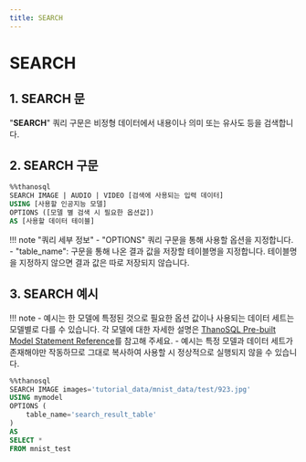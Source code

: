 ```yaml
---
title: SEARCH
---
```


# __SEARCH__

## __1. SEARCH 문__
"__SEARCH__" 쿼리 구문은 비정형 데이터에서 내용이나 의미 또는 유사도 등을 검색합니다.

## __2. SEARCH 구문__

```sql
%%thanosql
SEARCH IMAGE | AUDIO | VIDEO [검색에 사용되는 입력 데이터]
USING [사용할 인공지능 모델]
OPTIONS ([모델 별 검색 시 필요한 옵션값])
AS [사용할 데이터 테이블]
```

!!! note "쿼리 세부 정보"
    - "OPTIONS" 쿼리 구문을 통해 사용할 옵션을 지정합니다.
        - "table_name": 구문을 통해 나온 결과 값을 저장할 테이블명을 지정합니다. 테이블명을 지정하지 않으면 결과 값은 따로 저장되지 않습니다.

## __3. SEARCH 예시__

!!! note 
    - 예시는 한 모델에 특정된 것으로 필요한 옵션 값이나 사용되는 데이터 세트는 모델별로 다를 수 있습니다. 각 모델에 대한 자세한 설명은 [ThanoSQL Pre-built Model Statement Reference](/how-to_guides/reference/#thanosql-pre-built-model-statement-reference)를 참고해 주세요.
    - 예시는 특정 모델과 데이터 세트가 존재해야만 작동하므로 그대로 복사하여 사용할 시 정상적으로 실행되지 않을 수 있습니다.

```sql
%%thanosql
SEARCH IMAGE images='tutorial_data/mnist_data/test/923.jpg' 
USING mymodel
OPTIONS (
    table_name='search_result_table'
) 
AS 
SELECT * 
FROM mnist_test
```